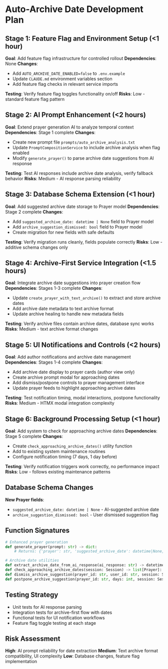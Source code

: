 # Auto-Archive Date Development Plan

## Stage 1: Feature Flag and Environment Setup (<1 hour)
**Goal**: Add feature flag infrastructure for controlled rollout
**Dependencies**: None
**Changes**:
- Add `AUTO_ARCHIVE_DATE_ENABLED=false` to `.env.example`
- Update `CLAUDE.md` environment variables section
- Add feature flag checks in relevant service imports

**Testing**: Verify feature flag toggles functionality on/off
**Risks**: Low - standard feature flag pattern

## Stage 2: AI Prompt Enhancement (<2 hours)
**Goal**: Extend prayer generation AI to analyze temporal context
**Dependencies**: Stage 1 complete
**Changes**:
- Create new prompt file `prompts/auto_archive_analysis.txt`
- Update `PromptCompositionService` to include archive analysis when flag enabled
- Modify `generate_prayer()` to parse archive date suggestions from AI response

**Testing**: Test AI responses include archive date analysis, verify fallback behavior
**Risks**: Medium - AI response parsing reliability

## Stage 3: Database Schema Extension (<1 hour)
**Goal**: Add suggested archive date storage to Prayer model
**Dependencies**: Stage 2 complete
**Changes**:
- Add `suggested_archive_date: datetime | None` field to Prayer model
- Add `archive_suggestion_dismissed: bool` field to Prayer model  
- Create migration for new fields with safe defaults

**Testing**: Verify migration runs cleanly, fields populate correctly
**Risks**: Low - additive schema changes only

## Stage 4: Archive-First Service Integration (<1.5 hours)
**Goal**: Integrate archive date suggestions into prayer creation flow
**Dependencies**: Stages 1-3 complete
**Changes**:
- Update `create_prayer_with_text_archive()` to extract and store archive dates
- Add archive date metadata to text archive format
- Update archive healing to handle new metadata fields

**Testing**: Verify archive files contain archive dates, database sync works
**Risks**: Medium - text archive format changes

## Stage 5: UI Notifications and Controls (<2 hours)
**Goal**: Add author notifications and archive date management
**Dependencies**: Stages 1-4 complete
**Changes**:
- Add archive date display to prayer cards (author view only)
- Create archive prompt modal for approaching dates
- Add dismiss/postpone controls to prayer management interface
- Update prayer feeds to highlight approaching archive dates

**Testing**: Test notification timing, modal interactions, postpone functionality
**Risks**: Medium - HTMX modal integration complexity

## Stage 6: Background Processing Setup (<1 hour)
**Goal**: Add system to check for approaching archive dates
**Dependencies**: Stage 5 complete
**Changes**:
- Create `check_approaching_archive_dates()` utility function
- Add to existing system maintenance routines
- Configure notification timing (7 days, 1 day before)

**Testing**: Verify notification triggers work correctly, no performance impact
**Risks**: Low - follows existing maintenance patterns

## Database Schema Changes
**New Prayer fields**:
- `suggested_archive_date: datetime | None` - AI-suggested archive date
- `archive_suggestion_dismissed: bool` - User dismissed suggestion flag

## Function Signatures
```python
# Enhanced prayer generation
def generate_prayer(prompt: str) -> dict:
    # Returns: {'prayer': str, 'suggested_archive_date': datetime|None, ...}

# Archive date utilities  
def extract_archive_date_from_ai_response(ai_response: str) -> datetime | None:
def check_approaching_archive_dates(session: Session) -> list[Prayer]:
def dismiss_archive_suggestion(prayer_id: str, user_id: str, session: Session) -> bool:
def postpone_archive_suggestion(prayer_id: str, days: int, session: Session) -> bool:
```

## Testing Strategy
- Unit tests for AI response parsing
- Integration tests for archive-first flow with dates
- Functional tests for UI notification workflows
- Feature flag toggle testing at each stage

## Risk Assessment
**High**: AI prompt reliability for date extraction
**Medium**: Text archive format compatibility, UI complexity
**Low**: Database changes, feature flag implementation